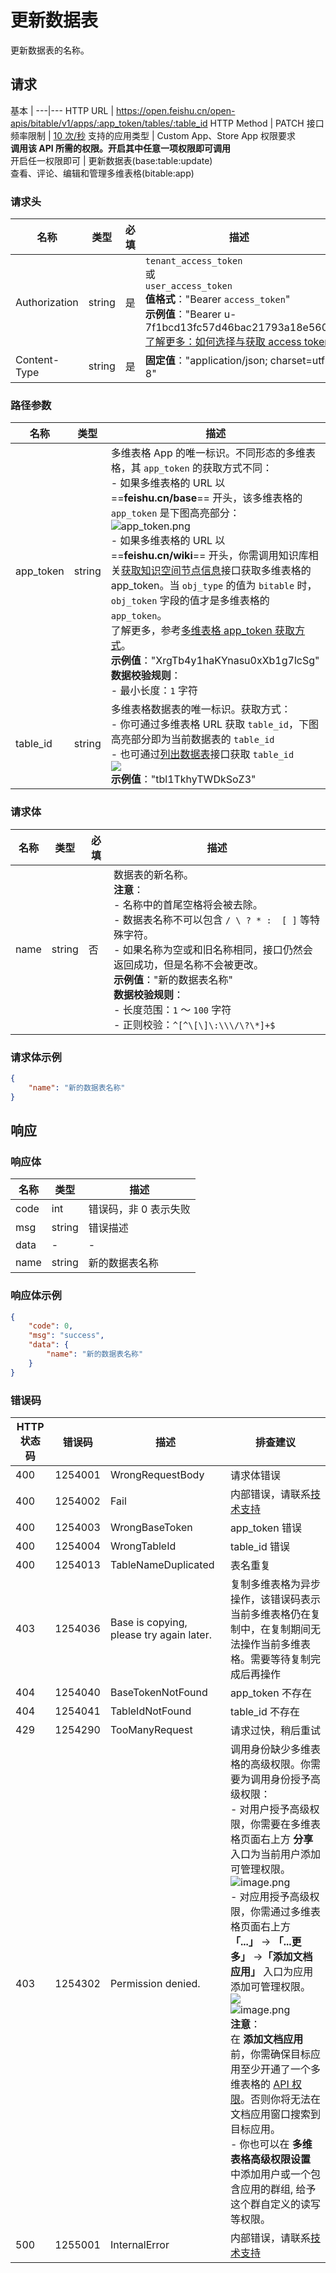 # 更新数据表

更新数据表的名称。

## 请求

基本 | 
---|---
HTTP URL | https://open.feishu.cn/open-apis/bitable/v1/apps/:app_token/tables/:table_id
HTTP Method | PATCH
接口频率限制 | [10 次/秒](https://open.feishu.cn/document/ukTMukTMukTM/uUzN04SN3QjL1cDN)
支持的应用类型 | Custom App、Store App
权限要求<br>**调用该 API 所需的权限。开启其中任意一项权限即可调用**<br>开启任一权限即可 | 更新数据表(base:table:update)<br>查看、评论、编辑和管理多维表格(bitable:app)

### 请求头

名称 | 类型 | 必填 | 描述
---|---|---|---
Authorization | string | 是 | `tenant_access_token`<br>或<br>`user_access_token`<br>**值格式**："Bearer `access_token`"<br>**示例值**："Bearer u-7f1bcd13fc57d46bac21793a18e560"<br>[了解更多：如何选择与获取 access token](https://open.feishu.cn/document/uAjLw4CM/ugTN1YjL4UTN24CO1UjN/trouble-shooting/how-to-choose-which-type-of-token-to-use)
Content-Type | string | 是 | **固定值**："application/json; charset=utf-8"

### 路径参数

名称 | 类型 | 描述
---|---|---
app_token | string | 多维表格 App 的唯一标识。不同形态的多维表格，其 `app_token` 的获取方式不同：<br>- 如果多维表格的 URL 以 ==**feishu.cn/base**== 开头，该多维表格的 `app_token` 是下图高亮部分：<br>![app_token.png](//sf3-cn.feishucdn.com/obj/open-platform-opendoc/6916f8cfac4045ba6585b90e3afdfb0a_GxbfkJHZBa.png?height=766&lazyload=true&width=3004)<br>- 如果多维表格的 URL 以 ==**feishu.cn/wiki**== 开头，你需调用知识库相关[获取知识空间节点信息](https://open.feishu.cn/document/ukTMukTMukTM/uUDN04SN0QjL1QDN/wiki-v2/space/get_node)接口获取多维表格的 app_token。当 `obj_type` 的值为 `bitable` 时，`obj_token` 字段的值才是多维表格的 `app_token`。<br>了解更多，参考[多维表格 app_token 获取方式](https://open.feishu.cn/document/ukTMukTMukTM/uUDN04SN0QjL1QDN/bitable-overview#-752212c)。<br>**示例值**："XrgTb4y1haKYnasu0xXb1g7lcSg"<br>**数据校验规则**：<br>- 最小长度：`1` 字符
table_id | string | 多维表格数据表的唯一标识。获取方式：<br>- 你可通过多维表格 URL 获取 `table_id`，下图高亮部分即为当前数据表的 `table_id`<br>- 也可通过[列出数据表](https://open.feishu.cn/document/uAjLw4CM/ukTMukTMukTM/reference/bitable-v1/app-table/list)接口获取 `table_id`<br>![](//sf3-cn.feishucdn.com/obj/open-platform-opendoc/18741fe2a0d3cafafaf9949b263bb57d_yD1wkOrSju.png?height=746&lazyload=true&maxWidth=700&width=2976)<br>**示例值**："tbl1TkhyTWDkSoZ3"

### 请求体

名称 | 类型 | 必填 | 描述
---|---|---|---
name | string | 否 | 数据表的新名称。<br>**注意**：<br>- 名称中的首尾空格将会被去除。<br>- 数据表名称不可以包含 `/ \ ? * :  [ ]` 等特殊字符。<br>- 如果名称为空或和旧名称相同，接口仍然会返回成功，但是名称不会被更改。<br>**示例值**："新的数据表名称"<br>**数据校验规则**：<br>- 长度范围：`1` ～ `100` 字符<br>- 正则校验：`^[^\[\]\:\\\/\?\*]+$`

### 请求体示例
```json
{
    "name": "新的数据表名称"
}
```

## 响应

### 响应体

名称 | 类型 | 描述
---|---|---
code | int | 错误码，非 0 表示失败
msg | string | 错误描述
data | \- | \-
name | string | 新的数据表名称

### 响应体示例
```json
{
    "code": 0,
    "msg": "success",
    "data": {
        "name": "新的数据表名称"
    }
}
```

### 错误码

HTTP状态码 | 错误码 | 描述 | 排查建议
---|---|---|---
400 | 1254001 | WrongRequestBody | 请求体错误
400 | 1254002 | Fail | 内部错误，请联系[技术支持](https://applink.feishu.cn/TLJpeNdW)
400 | 1254003 | WrongBaseToken | app_token 错误
400 | 1254004 | WrongTableId | table_id 错误
400 | 1254013 | TableNameDuplicated | 表名重复
403 | 1254036 | Base is copying, please try again later. | 复制多维表格为异步操作，该错误码表示当前多维表格仍在复制中，在复制期间无法操作当前多维表格。需要等待复制完成后再操作
404 | 1254040 | BaseTokenNotFound | app_token 不存在
404 | 1254041 | TableIdNotFound | table_id 不存在
429 | 1254290 | TooManyRequest | 请求过快，稍后重试
403 | 1254302 | Permission denied. | 调用身份缺少多维表格的高级权限。你需要为调用身份授予高级权限：<br>- 对用户授予高级权限，你需要在多维表格页面右上方 **分享** 入口为当前用户添加可管理权限。![image.png](//sf3-cn.feishucdn.com/obj/open-platform-opendoc/df3911b4f747d75914f35a46962d667d_dAsfLjv3QC.png?height=546&lazyload=true&maxWidth=550)<br>- 对应用授予高级权限，你需通过多维表格页面右上方 **「...」** -> **「...更多」** ->**「添加文档应用」** 入口为应用添加可管理权限。<br>![](//sf3-cn.feishucdn.com/obj/open-platform-opendoc/22c027f63c540592d3ca8f41d48bb107_CSas7OYJBR.png?height=1994&maxWidth=550&width=3278)<br>![image.png](//sf3-cn.feishucdn.com/obj/open-platform-opendoc/9f3353931fafeea16a39f0eb887db175_0tjzC9P3zU.png?maxWidth=550)<br>**注意**：<br>在 **添加文档应用** 前，你需确保目标应用至少开通了一个多维表格的 [API 权限](https://open.feishu.cn/document/ukTMukTMukTM/uYTM5UjL2ETO14iNxkTN/scope-list)。否则你将无法在文档应用窗口搜索到目标应用。    <br>- 你也可以在 **多维表格高级权限设置** 中添加用户或一个包含应用的群组, 给予这个群自定义的读写等权限。
500 | 1255001 | InternalError | 内部错误，请联系[技术支持](https://applink.feishu.cn/TLJpeNdW)
